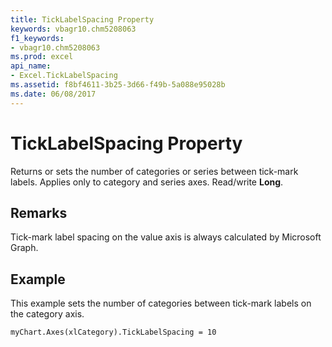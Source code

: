 ```yaml
---
title: TickLabelSpacing Property
keywords: vbagr10.chm5208063
f1_keywords:
- vbagr10.chm5208063
ms.prod: excel
api_name:
- Excel.TickLabelSpacing
ms.assetid: f8bf4611-3b25-3d66-f49b-5a088e95028b
ms.date: 06/08/2017
---
```



# TickLabelSpacing Property

Returns or sets the number of categories or series between tick-mark labels. Applies only to category and series axes. Read/write  **Long**.


## Remarks

Tick-mark label spacing on the value axis is always calculated by Microsoft Graph.


## Example

This example sets the number of categories between tick-mark labels on the category axis.


```
myChart.Axes(xlCategory).TickLabelSpacing = 10
```


